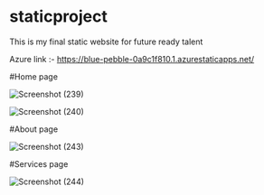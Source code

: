 # staticproject
This is my final static website for future ready talent

Azure link :-  https://blue-pebble-0a9c1f810.1.azurestaticapps.net/

#Home page

![Screenshot (239)](https://user-images.githubusercontent.com/84443116/181767298-c1caf9aa-93da-4645-93ed-708d478dc4c7.png)

![Screenshot (240)](https://user-images.githubusercontent.com/84443116/181767378-f1cf07ed-5098-4fdd-9d87-fabd0f2b76c7.png)

#About page

![Screenshot (243)](https://user-images.githubusercontent.com/84443116/181767497-4ef23090-3581-4852-b1b8-54b9c3c377d9.png)

#Services page

![Screenshot (244)](https://user-images.githubusercontent.com/84443116/181767589-f83041da-a9c9-4cfc-9bb2-beebaf2f715f.png)
